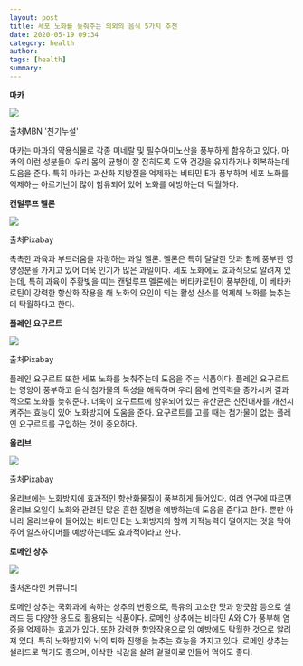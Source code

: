 ```yaml
---
layout: post
title: 세포 노화를 늦춰주는 의외의 음식 5가지 추천
date: 2020-05-19 09:34
category: health
author: 
tags: [health]
summary: 
---
```



**마카**

![](https://img1.daumcdn.net/thumb/R720x0/?fname=https%3A%2F%2Ft1.daumcdn.net%2Fliveboard%2Finterstella-story%2F1f50b00b65754c7ca66c28995d94c6be.JPG)

출처MBN '천기누설'

마카는 마과의 약용식물로 각종 미네랄 및 필수아미노산을 풍부하게 함유하고 있다. 마카의 이런 성분들이 우리 몸의 균형이 잘 잡히도록 도와 건강을 유지하거나 회복하는데 도움을 준다. 특히 마카는 과산화 지방질을 억제하는 비타민 E가 풍부하며 세포 노화를 억제하는 아르기닌이 많이 함유되어 있어 노화를 예방하는데 탁월하다.

**캔털루프 멜론**

![](https://img1.daumcdn.net/thumb/R720x0/?fname=https%3A%2F%2Ft1.daumcdn.net%2Fliveboard%2Finterstella-story%2F06dbc0693d654d2f8d4c536281500458.JPG)

출처Pixabay

촉촉한 과육과 부드러움을 자랑하는 과일 멜론. 멜론은 특히 달달한 맛과 함께 풍부한 영양성분을 가지고 있어 더욱 인기가 많은 과일이다. 세포 노화에도 효과적으로 알려져 있는데, 특히 과육이 주황빛을 띠는 캔털루프 멜론에는 베타카로틴이 풍부한데, 이 베타카로틴이 강력한 항산화 작용을 해 노화의 요인이 되는 활성 산소를 억제해 노화를 늦추는데 탁월하다고 한다.

**플레인 요구르트**

![](https://img1.daumcdn.net/thumb/R720x0/?fname=https%3A%2F%2Ft1.daumcdn.net%2Fliveboard%2Finterstella-story%2F0217c928440044409f80243a248680dc.JPG)

출처Pixabay

플레인 요구르트 또한 세포 노화를 늦춰주는데 도움을 주는 식품이다. 플레인 요구르트는 영양이 풍부하고 음식 첨가물의 독성을 해독하며 우리 몸에 면역력을 증가시켜 결과적으로 노화를 늦춰준다. 더욱이 요구르트에 함유되어 있는 유산균은 신진대사를 개선시켜주는 효능이 있어 노화방지에 도움을 준다. 요구르트를 고를 때는 첨가물이 없는 플레인 요구르트를 구입하는 것이 중요하다.

**올리브**

![](https://img1.daumcdn.net/thumb/R720x0/?fname=https%3A%2F%2Ft1.daumcdn.net%2Fliveboard%2Finterstella-story%2F5daa56ce19d34d6ba5216c6252d5b21f.JPG)

출처Pixabay

​올리브에는 노화방지에 효과적인 항산화물질이 풍부하게 들어있다. 여러 연구에 따르면 올리브 오일이 노화와 관련된 많은 흔한 질병을 예방하는데 도움을 준다고 한다. 뿐만 아니라 올리브유에 들어있는 비타민 E는 노화방지와 함께 지적능력이 떨이지는 것을 막아주어 알츠하이머를 예방하는데도 효과적이라고 한다.

**로메인 상추**

![](https://img1.daumcdn.net/thumb/R720x0/?fname=https%3A%2F%2Ft1.daumcdn.net%2Fliveboard%2Finterstella-story%2Fdc4d60f734c1478f832f07f2e09425fd.JPG)

출처온라인 커뮤니티

로메인 상추는 국화과에 속하는 상추의 변종으로, 특유의 고소한 맛과 향긋함 등으로 샐러드 등 다양한 용도로 활용되는 식품이다. 로메인 상추에는 비타민 A와 C가 풍부해 염증을 억제하는 효과가 있다. 또한 강력한 항암작용으로 암 예방에도 탁월한 것으로 알려져 있다. 특히 노화방지와 뇌의 퇴화 진행을 늦추는 효능을 가지고 있다. 로메인 상추는 샐러드로 먹기도 좋으며, 아삭한 식감을 살려 겉절이로 만들어 먹어도 좋다.